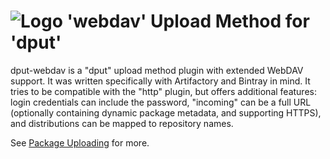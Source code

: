 # ![Logo](https://raw.github.com/jhermann/artifactory-debian/master/doc/_static/artifactory-debian-logo.png) 'webdav' Upload Method for 'dput'

dput-webdav is a "dput" upload method plugin with extended WebDAV support.
It was written specifically with Artifactory and Bintray in mind.
It tries to be compatible with the "http" plugin, but offers additional features:
login credentials can include the password,
"incoming" can be a full URL (optionally containing dynamic package metadata, and supporting HTTPS),
and distributions can be mapped to repository names.

See [Package Uploading](/jhermann/artifactory-debian/#package-uploading) for more.

